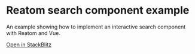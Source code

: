 # Reatom search component example

An example showing how to implement an interactive search component with Reatom and Vue.

[Open in StackBlitz](https://stackblitz.com/github/artalar/reatom/tree/v3/examples/vue-search)
